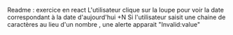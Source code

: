 Readme : exercice en react
L'utilisateur clique sur la loupe pour voir la date correspondant à la date d'aujourd'hui +N 
Si l'utilisateur saisit une chaine de caractères au lieu d'un nombre , une alerte apparait "Invalid:value"

